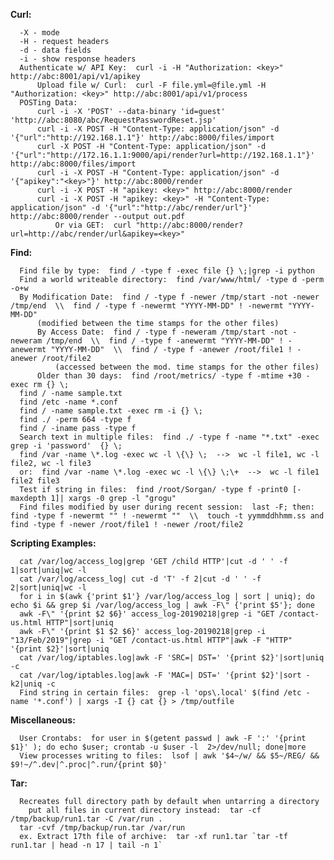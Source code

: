 
 **Curl:**
 
      -X - mode
      -H - request headers
      -d - data fields
      -i - show response headers
      Authenticate w/ API Key:  curl -i -H "Authorization: <key>" http://abc:8001/api/v1/apikey
          Upload file w/ Curl:  curl -F file.yml=@file.yml -H "Authorization: <key>" http://abc:8001/api/v1/process
      POSTing Data:
          curl -i -X 'POST' --data-binary 'id=guest' 'http://abc:8080/abc/RequestPasswordReset.jsp'
          curl -i -X POST -H "Content-Type: application/json" -d '{"url":"http://192.168.1.1"}' http://abc:8000/files/import
          curl -X POST -H "Content-Type: application/json" -d '{"url":"http://172.16.1.1:9000/api/render?url=http://192.168.1.1"}' http://abc:8000/files/import
          curl -i -X POST -H "Content-Type: application/json" -d '{"apikey":"<key>"}' http://abc:8000/render
          curl -i -X POST -H "apikey: <key>" http://abc:8000/render
          curl -i -X POST -H "apikey: <key>" -H "Content-Type: application/json" -d '{"url":"http://abc/render/url"}' http://abc:8000/render --output out.pdf
              Or via GET:  curl "http://abc:8000/render?url=http://abc/render/url&apikey=<key>"
   
**Find:**

      Find file by type:  find / -type f -exec file {} \;|grep -i python
      Find a world writeable directory:  find /var/www/html/ -type d -perm -o+w
      By Modification Date:  find / -type f -newer /tmp/start -not -newer /tmp/end  \\  find / -type f -newermt "YYYY-MM-DD" ! -newermt "YYYY-MM-DD"
          (modified between the time stamps for the other files)
          By Access Date:  find / -type f -neweram /tmp/start -not -neweram /tmp/end  \\  find / -type f -anewermt "YYYY-MM-DD" ! -anewermt "YYYY-MM-DD"  \\  find / -type f -anewer /root/file1 ! -anewer /root/file2
              (accessed between the mod. time stamps for the other files)
          Older than 30 days:  find /root/metrics/ -type f -mtime +30 -exec rm {} \;
      find / -name sample.txt
      find /etc -name *.conf
      find / -name sample.txt -exec rm -i {} \;
      find ./ -perm 664 -type f
      find / -iname pass -type f
      Search text in multiple files:  find ./ -type f -name "*.txt" -exec grep -i 'password'  {} \;
      find /var -name \*.log -exec wc -l \{\} \;  -->  wc -l file1, wc -l file2, wc -l file3
      or:  find /var -name \*.log -exec wc -l \{\} \;\+  -->  wc -l file1 file2 file3
      Test if string in files:  find /root/Sorgan/ -type f -print0 [-maxdepth 1]| xargs -0 grep -l "grogu"
      Find files modified by user during recent session:  last -F; then: find -type f -newermt "" ! -newermt ""  \\  touch -t yymmddhhmm.ss and find -type f -newer /root/file1 ! -newer /root/file2

**Scripting Examples:**

      cat /var/log/access_log|grep 'GET /child HTTP'|cut -d ' ' -f 1|sort|uniq|wc -l
      cat /var/log/access_log| cut -d 'T' -f 2|cut -d ' ' -f 2|sort|uniq|wc -l
      for i in $(awk {'print $1'} /var/log/access_log | sort | uniq); do echo $i && grep $i /var/log/access_log | awk -F\" {'print $5'}; done
      awk -F\" '{print $2 $6}' access_log-20190218|grep -i "GET /contact-us.html HTTP"|sort|uniq
      awk -F\" '{print $1 $2 $6}' access_log-20190218|grep -i "13/Feb/2019"|grep -i "GET /contact-us.html HTTP"|awk -F "HTTP" '{print $2}'|sort|uniq
      cat /var/log/iptables.log|awk -F 'SRC=| DST=' '{print $2}'|sort|uniq -c
      cat /var/log/iptables.log|awk -F 'MAC=| DST=' '{print $2}'|sort -k2|uniq -c
      Find string in certain files:  grep -l 'ops\.local' $(find /etc -name '*.conf') | xargs -I {} cat {} > /tmp/outfile

**Miscellaneous:**

      User Crontabs:  for user in $(getent passwd | awk -F ':' '{print $1}' ); do echo $user; crontab -u $user -l  2>/dev/null; done|more
      View processes writing to files:  lsof | awk '$4~/w/ && $5~/REG/ && $9!~/^.dev|^.proc|^.run/{print $0}'

**Tar:**

      Recreates full directory path by default when untarring a directory
        put all files in current directory instead:  tar -cf /tmp/backup/run1.tar -C /var/run .
      tar -cvf /tmp/backup/run.tar /var/run
      ex. Extract 17th file of archive:  tar -xf run1.tar `tar -tf run1.tar | head -n 17 | tail -n 1`
     
      
